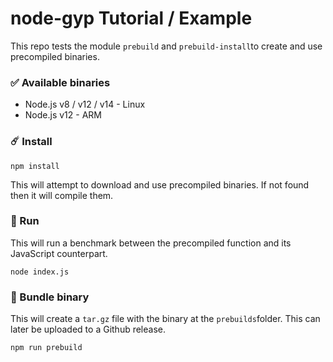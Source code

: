 # node-gyp Tutorial / Example

This repo tests the module `prebuild` and `prebuild-install`to create and use precompiled binaries.

### :white_check_mark: Available binaries

* Node.js v8 / v12 / v14 - Linux
* Node.js v12 - ARM

### :comet: Install

`npm install`

This will attempt to download and use precompiled binaries. If not found then it will compile them.

### :running: Run

This will run a benchmark between the precompiled function and its JavaScript counterpart.

`node index.js`

### :nut_and_bolt: Bundle binary

This will create a `tar.gz` file with the binary at the `prebuilds`folder. This can later be uploaded to a Github release.

`npm run prebuild`